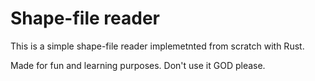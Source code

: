 # Shape-file reader

This is a simple shape-file reader implemetnted from scratch with Rust.

Made for fun and learning purposes. Don't use it GOD please.
